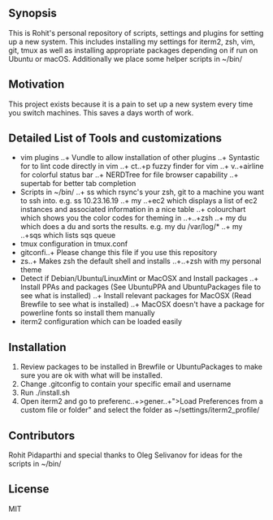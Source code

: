 ## Synopsis

This is Rohit's personal repository of scripts, settings and plugins for setting up a new system. This includes installing my settings for iterm2, zsh, vim, git, tmux as well as installing appropriate packages depending on if run on Ubuntu or macOS. Additionally we place some helper scripts in ~/bin/

## Motivation

This project exists because it is a pain to set up a new system every time you switch machines. This saves a days worth of work.

## Detailed List of Tools and customizations

+ vim plugins
..+ Vundle to allow installation of other plugins
..+ Syntastic for to lint code directly in vim
..+ ct..+p fuzzy finder for vim
..+ v..+airline for colorful status bar
..+ NERDTree for file browser capability
..+ supertab for better tab completion
+ Scripts in ~/bin/
..+ ss which rsync's your zsh, git to a machine you want to ssh into. e.g. ss 10.23.16.19
..+ my ..+ec2 which displays a list of ec2 instances and associated information in a nice table
..+ colourchart which shows you the color codes for theming in ..+..+zsh
..+ my du which does a du and sorts the results. e.g. my du /var/log/\*
..+ my ..+sqs which lists sqs queue
+ tmux configuration in tmux.conf
+ gitconfi..+ Please change this file if you use this repository
+ zs..+ Makes zsh the default shell and installs ..+..+zsh with my personal theme
+ Detect if Debian/Ubuntu/LinuxMint or MacOSX and Install packages
..+ Install PPAs and packages (See UbuntuPPA and UbuntuPackages file to see what is installed)
..+ Install relevant packages for MacOSX (Read Brewfile to see what is installed)
..+ MacOSX doesn't have a package for powerline fonts so install them manually
+ iterm2 configuration which can be loaded easily

## Installation

1. Review packages to be installed in Brewfile or UbuntuPackages to make sure you are ok with what will be installed.
2. Change .gitconfig to contain your specific email and username
3. Run ./install.sh
4. Open iterm2 and go to preferenc..+>gener..+">Load Preferences from a custom file or folder" and select the folder as ~/settings/iterm2_profile/

## Contributors

Rohit Pidaparthi and special thanks to Oleg Selivanov for ideas for the scripts in ~/bin/

## License

MIT
